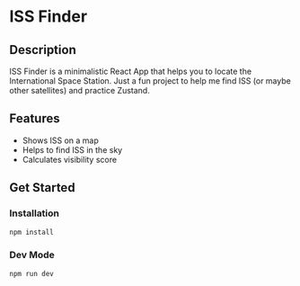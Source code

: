#  ISS Finder 

## Description 

ISS Finder is a minimalistic React App that helps you to locate the International Space Station.
Just a fun project to help me find ISS (or maybe other satellites) and practice Zustand.

## Features
 - Shows ISS on a map
 - Helps to find ISS in the sky
 - Calculates visibility score

## Get Started

### Installation

```bash
npm install
````

### Dev Mode
```bash
npm run dev
````
